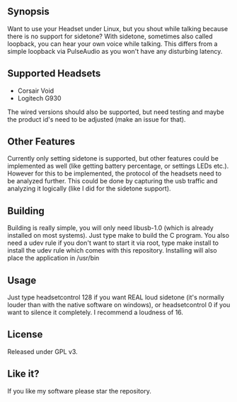 ## Synopsis

Want to use your Headset under Linux, but you shout while talking because there is no support for sidetone? With sidetone, sometimes also called loopback, you can hear your own voice while
talking. This differs from a simple loopback via PulseAudio as you won't have any disturbing latency.

## Supported Headsets

- Corsair Void
- Logitech G930

The wired versions should also be supported, but need testing and maybe the product id's need to be adjusted (make an issue for that).

## Other Features

Currently only setting sidetone is supported, but other features could be implemented as well (like getting battery percentage, or settings LEDs etc.). However for this to be implemented, the protocol of the headsets need to be analyzed further. This could be done by capturing the usb traffic and analyzing it logically (like I did for the sidetone support).

## Building

Building is really simple, you will only need libusb-1.0 (which is already installed on most systems). Just type make to build the C program.
You also need a udev rule if you don't want to start it via root, type make install to install the udev rule which comes with this repository. Installing will also place the application in /usr/bin

## Usage

Just type headsetcontrol 128 if you want REAL loud sidetone (it's normally louder than with the native software on windows), or headsetcontrol 0 if you want to silence it completely. I recommend a loudness of 16.

## License

Released under GPL v3.

## Like it?

If you like my software please star the repository.
